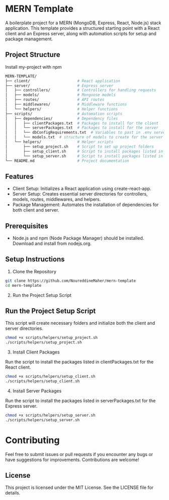 
# MERN Template

A boilerplate project for a MERN (MongoDB, Express, React, Node.js) stack application. This template provides a structured starting point with a React client and an Express server, along with automation scripts for setup and package management.




## Project Structure

Install my-project with npm

```bash
MERN-TEMPLATE/
├── client/                     # React application
├── server/                     # Express server
│   ├── controllers/            # Controllers for handling requests
│   ├── models/                 # Mongoose models
│   ├── routes/                 # API routes
│   ├── middlewares/            # Middleware functions
│   └── helpers/                # Helper functions
├── scripts/                    # Automation scripts
│   ├── dependencies/           # Dependency files
│   │   ├── clientPackages.txt  # Packages to install for the client
│   │   └── serverPackages.txt  # Packages to install for the server
│   │   └── dbConfigRequirements.txt  # Variables to past in .env server Directory
│   │   └── models.txt  # structure of models to create for the server 
│   └── helpers/                # Helper scripts
│       ├── setup_project.sh    # Script to set up project folders
│       ├── setup_client.sh     # Script to install packages listed in clientPackages.txt
│       └── setup_server.sh     # Script to install packages listed in serverPackages.txt
└── README.md                   # Project documentation
```


    
## Features

- Client Setup: Initializes a React application using create-react-app.
- Server Setup: Creates essential server directories for controllers, models, routes, middlewares, and helpers.
- Package Management: Automates the installation of dependencies for both client and server.


## Prerequisites

- Node.js and npm (Node Package Manager) should be installed. Download and install from nodejs.org.





## Setup Instructions

1. Clone the Repository

```bash
git clone https://github.com/NoureddineMaher/mern-template
cd mern-template
```

2. Run the Project Setup Script

  ## Run the Project Setup Script
  This script will create necessary folders and initialize both the client and server directories.


```bash
chmod +x scripts/helpers/setup_project.sh
./scripts/helpers/setup_project.sh
```

3. Install Client Packages

  Run the script to install the packages listed in clientPackages.txt for the React client.


```bash
chmod +x scripts/helpers/setup_client.sh
./scripts/helpers/setup_client.sh
```

4. Install Server Packages

  Run the script to install the packages listed in serverPackages.txt for the Express server.

```bash
chmod +x scripts/helpers/setup_server.sh
./scripts/helpers/setup_server.sh
```


# Contributing

Feel free to submit issues or pull requests if you encounter any bugs or have suggestions for improvements. Contributions are welcome!



## License

This project is licensed under the MIT License. See the LICENSE file for details.

